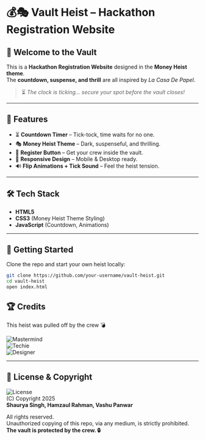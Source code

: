 # 💰🎭 Vault Heist – Hackathon Registration Website

## 🏦 Welcome to the Vault
This is a **Hackathon Registration Website** designed in the **Money Heist theme**.  
The **countdown, suspense, and thrill** are all inspired by *La Casa De Papel*.  

> ⏳ *The clock is ticking… secure your spot before the vault closes!*

---

## 🎯 Features
- ⏳ **Countdown Timer** – Tick-tock, time waits for no one.  
- 🎭 **Money Heist Theme** – Dark, suspenseful, and thrilling.  
- 📩 **Register Button** – Get your crew inside the vault.  
- 📱 **Responsive Design** – Mobile & Desktop ready.  
- 🔊 **Flip Animations + Tick Sound** – Feel the heist tension.  

---

## 🛠️ Tech Stack
- **HTML5**  
- **CSS3** (Money Heist Theme Styling)  
- **JavaScript** (Countdown, Animations)  

---

## 🚀 Getting Started
Clone the repo and start your own heist locally:

```bash
git clone https://github.com/your-username/vault-heist.git
cd vault-heist
open index.html
```



## 🏆 Credits

This heist was pulled off by the crew 💣  

![Mastermind](https://img.shields.io/badge/Shaurya_Singh-Mastermind-red?style=for-the-badge&logo=target)  
![Techie](https://img.shields.io/badge/Hamzaul_Rahman-Techie-blue?style=for-the-badge&logo=codeforces)  
![Designer](https://img.shields.io/badge/Vashu_Panwar-Designer-green?style=for-the-badge&logo=adobecreativecloud)  

---

## 📜 License & Copyright

![License](https://img.shields.io/badge/Copyright-2025-orange?style=flat-square)  
(C) Copyright 2025  
**Shaurya Singh, Hamzaul Rahman, Vashu Panwar**  

All rights reserved.  
Unauthorized copying of this repo, via any medium, is strictly prohibited.  
**The vault is protected by the crew. 🔒**

